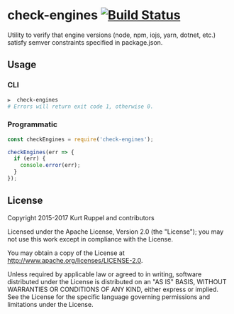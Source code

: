 # check-engines [![Build Status](https://secure.travis-ci.org/kruppel/check-engines.svg?branch=master)](https://travis-ci.org/kruppel/check-engines)

Utility to verify that engine versions (node, npm, iojs, yarn, dotnet, etc.) satisfy semver
constraints specified in package.json.

## Usage

### CLI

```sh
⫸  check-engines
# Errors will return exit code 1, otherwise 0.
```

### Programmatic

```javascript
const checkEngines = require('check-engines');

checkEngines(err => {
  if (err) {
    console.error(err);
  }
});
```

## License

Copyright 2015-2017 Kurt Ruppel and contributors

Licensed under the Apache License, Version 2.0 (the "License"); you may not use
this work except in compliance with the License.

You may obtain a copy of the License at
http://www.apache.org/licenses/LICENSE-2.0.

Unless required by applicable law or agreed to in writing, software distributed
under the License is distributed on an "AS IS" BASIS, WITHOUT WARRANTIES OR
CONDITIONS OF ANY KIND, either express or implied. See the License for the
specific language governing permissions and limitations under the License.
